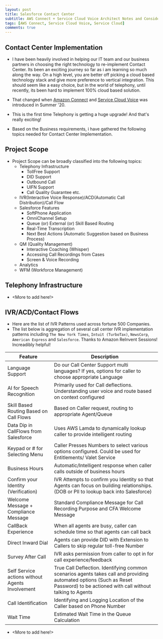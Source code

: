 ```yaml
---
layout: post
title: Salesforce Contact Center
subtitle: AWS Connect + Service Cloud Voice Architect Notes and Considerations
tags: [AWS Connect, Service Cloud Voice, Service Cloud]
comments: true
---
```


## Contact Center Implementation

* I have been heavily involved in helping our IT team and our business partners in choosing the right technology to re-implement Contact Center. Its been an exciting journey so far as i am learning so much along the way. On a high level, you are better off picking a cloud based technology stack and give more preference to vertical integration. This should seem like a easy choice, but in the world of telephony, until recently, its been hard to implement 100% cloud based solution.

* That changed when [Amazon Connect](https://aws.amazon.com/connect/) and [Service Cloud Voice](https://www.salesforce.com/products/service-cloud/solutions/call-center-management/) was introduced in Summer '20.

* This is the first time Telephony is getting a huge upgrade! And that's really exciting!

* Based on the Business requirements, i have gathered the following topics needed for Contact Center Implementation.

## Project Scope

* Project Scope can be broadly classified into the following topics:
  * Telephony Infrastructure
    * TollFree Support
    * DID Support
    * Outbound Call
    * UIFN Support
    * Call Quality Guarantee etc.
  * IVR(Interactive Voice Response)/ACD(Automatic Call Distribution)/Call Flow
  * Salesforce Features
    * SoftPhone Application
    * OmniChannel Setup
    * Queue (or) External (or) Skill Based Routing
    * Real-Time Transcription
    * Next Best Actions (Automatic Suggestion based on Business Process)
  * QM (Quality Management)
    * Interactive Coaching (Whisper)
    * Accessing Call Recordings from Cases
    * Screen & Voice Recording
  * Analytics
  * WFM (Workforce Management)
  
## Telephony Infrastructure

* <More to add here!>

## IVR/ACD/Contact Flows

* Here are the list of IVR Patterns used across fortune 500 Companies.
* The list below is aggregation of several call center IVR implementation patterns including `The New York Times`, `Intuit (TurboTax)`, `NewsCorp`, `American Express` and `Salesforce`. Thanks to Amazon ReInvent Sessions! Increadibly helpful!

| Feature | Description |
|--|--|
|Language Support|Do our Call Center Support multi languages? If yes, options for caller to choose appropriate Language |
|AI for Speech Recognition | Primarily used for Call deflections. Understanding user voice and route based on context configured |
|Skill Based Routing Based on Call Flows| Based on Caller request, routing to appropriate Agent/Queue |
|Data Dip in CallFlows from Salesforce| Uses AWS Lamda to dynamically lookup caller to provide intelligent routing |
|Keypad or # for Selecting Menu| Caller Presses Numbers to select various options configured. Could be used for Entitlements/ Valet Service |
|Business Hours| Automatic/Intelligent response when caller calls outside of business hours|
|Confirm your Identity (Verification)| IVR Attempts to confirm you Identity so that Agents can focus on building relationships. (DOB or PII to lookup back into Salesforce) |
|Welcome Message + Compliance Message| Standard Compliance Message for Call Recording Purpose and CFA Welcome Message |
|CallBack Experience| When all agents are busy, caller can schedule time so that agents can call back |
|Direct Inward Dial | Agents can provide DID with Extension to Callers to skip regular toll-free Number|
|Survey After Call | IVR asks permission from caller to opt in for call experience/feedback|
| Self Service actions without Agents Involvement | True Call Deflection. Identifying common scenarios agents takes call and providing automated options (Such as Reset Password) to be actioned with call without talking to Agents |
|Call Identification | Identifying and Logging Location of the Caller based on Phone Number|
|Wait Time | Estimated Wait Time in the Queue Calculation  |
    
* <More to add here!>
